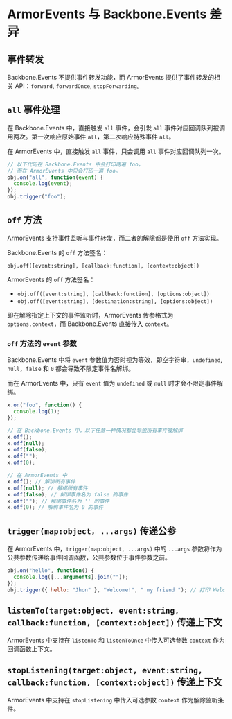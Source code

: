 # ArmorEvents 与 Backbone.Events 差异

## 事件转发

Backbone.Events 不提供事件转发功能，而 ArmorEvents 提供了事件转发的相关 API：`forward`, `forwardOnce`, `stopForwarding`。

## `all` 事件处理

在 Backbone.Events 中，直接触发 `all` 事件，会引发 `all` 事件对应回调队列被调用两次。第一次响应原始事件 `all`，第二次响应特殊事件 `all`。

在 ArmorEvents 中，直接触发 `all` 事件，只会调用 `all` 事件对应回调队列一次。

```js
// 以下代码在 Backbone.Events 中会打印两遍 foo，
// 而在 ArmorEvents 中只会打印一遍 foo。
obj.on("all", function(event) {
  console.log(event);
});
obj.trigger("foo");
```

## `off` 方法

ArmorEvents 支持事件监听与事件转发，而二者的解除都是使用 `off` 方法实现。

Backbone.Events 的 `off` 方法签名：

`obj.off([event:string], [callback:function], [context:object])`

ArmorEvents 的 `off` 方法签名：

- `obj.off([event:string], [callback:function], [options:object])`
- `obj.off([event:string], [destination:string], [options:object])`

即在解除指定上下文的事件监听时，ArmorEvents 传参格式为 `options.context`，而 Backbone.Events 直接传入 `context`。

### `off` 方法的 `event` 参数

Backbone.Events 中将 `event` 参数值为否时视为等效，即空字符串，`undefined`, `null`，`false` 和 `0` 都会导致不限定事件名解绑。

而在 ArmorEvents 中，只有 `event` 值为 `undefined` 或 `null` 时才会不限定事件解绑。

```js
x.on("foo", function() {
  console.log(1);
});

// 在 Backbone.Events 中，以下任意一种情况都会导致所有事件被解绑
x.off();
x.off(null);
x.off(false);
x.off("");
x.off(0);

// 在 ArmorEvents 中
x.off(); // 解绑所有事件
x.off(null); // 解绑所有事件
x.off(false); // 解绑事件名为 false 的事件
x.off(""); // 解绑事件名为 '' 的事件
x.off(0); // 解绑事件名为 0 的事件
```

## `trigger(map:object, ...args)` 传递公参

在 ArmorEvents 中，`trigger(map:object, ...args)` 中的 `...args` 参数将作为公共参数传递给事件回调函数，公共参数位于事件参数之前。

```js
obj.on("hello", function() {
  console.log([...arguments].join(""));
});
obj.trigger({ hello: "Jhon" }, "Welcome!", " my friend "); // 打印 Welcome! my friend Jhon
```

## `listenTo(target:object, event:string, callback:function, [context:object])` 传递上下文

ArmorEvents 中支持在 `listenTo` 和 `listenToOnce` 中传入可选参数 `context` 作为回调函数上下文。

## `stopListening(target:object, event:string, callback:function, [context:object])` 传递上下文

ArmorEvents 中支持在 `stopListening` 中传入可选参数 `context` 作为解除监听条件。
